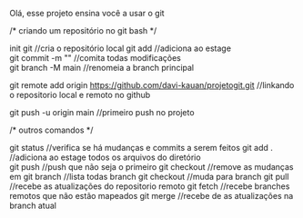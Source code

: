Olá, esse projeto ensina você a usar o git

/* criando um repositório no git bash */

init git                        //cria o repositório local
git add <file>                  //adiciona <file> ao estage  
git commit -m "<description>"   //comita todas modificações  
git branch -M main              //renomeia a branch principal  

git remote add origin https://github.com/davi-kauan/projetogit.git    //linkando o repositorio local e remoto no github

git push -u origin main    //primeiro push no projeto

/* outros comandos */

git status              //verifica se há mudanças e commits a serem feitos 
git add .               //adiciona ao estage todos os arquivos do diretório  
git push                //push que não seja o primeiro
git checkout <file>     //remove as mudanças em <file>
git branch              //lista todas branch
git checkout <branch>   //muda para branch <branch>
git pull                //recebe as atualizações do repositorio remoto
git fetch               //recebe branches remotos que não estão mapeados
git merge <branch>      //recebe de as atualizações <branch> na branch atual
